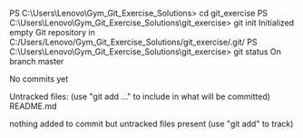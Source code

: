 PS C:\Users\Lenovo\Gym_Git_Exercise_Solutions> cd git_exercise
PS C:\Users\Lenovo\Gym_Git_Exercise_Solutions\git_exercise> git init
Initialized empty Git repository in C:/Users/Lenovo/Gym_Git_Exercise_Solutions/git_exercise/.git/
PS C:\Users\Lenovo\Gym_Git_Exercise_Solutions\git_exercise> git status
On branch master

No commits yet

Untracked files:
  (use "git add <file>..." to include in what will be committed)
        README.md

nothing added to commit but untracked files present (use "git add" to track)
